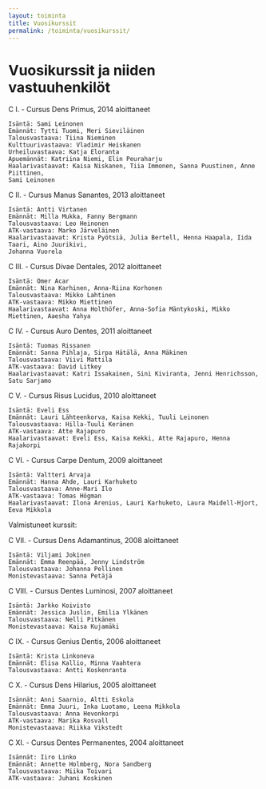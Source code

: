 ```yaml
---
layout: toiminta
title: Vuosikurssit
permalink: /toiminta/vuosikurssit/
---
```


# Vuosikurssit ja niiden vastuuhenkilöt

C I. - Cursus Dens Primus, 2014 aloittaneet

    Isäntä: Sami Leinonen
    Emännät: Tytti Tuomi, Meri Sieviläinen
    Talousvastaava: Tiina Nieminen
    Kulttuurivastaava: Vladimir Heiskanen
    Urheiluvastaava: Katja Eloranta
    Apuemännät: Katriina Niemi, Elin Peuraharju
    Haalarivastaavat: Kaisa Niskanen, Tiia Immonen, Sanna Puustinen, Anne Piittinen,
    Sami Leinonen

C II. - Cursus Manus Sanantes, 2013 aloittaneet

    Isäntä: Antti Virtanen
    Emännät: Milla Mukka, Fanny Bergmann
    Talousvastaava: Leo Heinonen
    ATK-vastaava: Marko Järveläinen
    Haalarivastaavat: Krista Pyötsiä, Julia Bertell, Henna Haapala, Iida Taari, Aino Juurikivi,
    Johanna Vuorela



C III. - Cursus Divae Dentales, 2012 aloittaneet

    Isäntä: Ömer Acar
    Emännät: Nina Karhinen, Anna-Riina Korhonen
    Talousvastaava: Mikko Lahtinen
    ATK-vastaava: Mikko Miettinen
    Haalarivastaavat: Anna Holthöfer, Anna-Sofia Mäntykoski, Mikko Miettinen, Aaesha Yahya

C IV. - Cursus Auro Dentes, 2011 aloittaneet

    Isäntä: Tuomas Rissanen
    Emännät: Sanna Pihlaja, Sirpa Hätälä, Anna Mäkinen
    Talousvastaava: Viivi Mattila
    ATK-vastaava: David Litkey
    Haalarivastaavat: Katri Issakainen, Sini Kiviranta, Jenni Henrichsson, Satu Sarjamo

C V. - Cursus Risus Lucidus, 2010 aloittaneet

    Isäntä: Eveli Ess
    Emännät: Lauri Lähteenkorva, Kaisa Kekki, Tuuli Leinonen
    Talousvastaava: Hilla-Tuuli Keränen
    ATK-vastaava: Atte Rajapuro
    Haalarivastaavat: Eveli Ess, Kaisa Kekki, Atte Rajapuro, Henna Rajakorpi

C VI. - Cursus Carpe Dentum, 2009 aloittaneet

    Isäntä: Valtteri Arvaja
    Emännät: Hanna Ahde, Lauri Karhuketo
    Talousvastaava: Anne-Mari Ilo
    ATK-vastaava: Tomas Högman
    Haalarivastaavat: Ilona Arenius, Lauri Karhuketo, Laura Maidell-Hjort, Eeva Mikkola

Valmistuneet kurssit:

C VII. - Cursus Dens Adamantinus, 2008 aloittaneet

    Isäntä: Viljami Jokinen
    Emännät: Emma Reenpää, Jenny Lindström
    Talousvastaava: Johanna Pellinen
    Monistevastaava: Sanna Petäjä

C VIII. - Cursus Dentes Luminosi, 2007 aloittaneet

    Isäntä: Jarkko Koivisto
    Emännät: Jessica Juslin, Emilia Ylkänen
    Talousvastaava: Nelli Pitkänen
    Monistevastaava: Kaisa Kujamäki

C IX. - Cursus Genius Dentis, 2006 aloittaneet

    Isäntä: Krista Linkoneva
    Emännät: Elisa Kallio, Minna Vaahtera
    Talousvastaava: Antti Koskenranta

C X. - Cursus Dens Hilarius, 2005 aloittaneet

    Isännät: Anni Saarnio, Altti Eskola
    Emännät: Emma Juuri, Inka Luotamo, Leena Mikkola
    Talousvastaava: Anna Hevonkorpi
    ATK-vastaava: Marika Rosvall
    Monistevastaava: Riikka Vikstedt

C XI. - Cursus Dentes Permanentes, 2004 aloittaneet

    Isännät: Iiro Linko
    Emännät: Annette Holmberg, Nora Sandberg
    Talousvastaava: Miika Toivari
    ATK-vastaava: Juhani Koskinen
